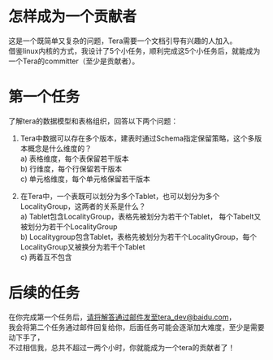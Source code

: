 # 怎样成为一个贡献者
这是一个既简单又复杂的问题，Tera需要一个文档引导有兴趣的人加入。  
借鉴linux内核的方式，我设计了5个小任务，顺利完成这5个小任务后，就能成为一个Tera的committer（至少是贡献者）。

# 第一个任务
了解tera的数据模型和表格组织，回答以下两个问题：  

1. Tera中数据可以存在多个版本，建表时通过Schema指定保留策略，这个多版本概念是什么维度的？  
a) 表格维度，每个表保留若干版本  
b) 行维度，每个行保留若干版本  
c) 单元格维度，每个单元格保留若干版本  

2. 在Tera中，一个表既可以划分为多个Tablet，也可以划分为多个LocalityGroup，这两者的关系是什么？  
a) Tablet包含LocalityGroup，表格先被划分为若干个Tablet， 每个Tabelt又被划分为若干个LocalityGroup  
b) Localitygroup包含Tablet，表格先被划分为若干个LocalityGroup，每个LocalityGroup又被换分为若干个Tablet  
c) 两着互不包含  

# 后续的任务
在你完成第一个任务后，请将解答通过邮件发至tera_dev@baidu.com，  
我会将第二个任务通过邮件回复给你，后面任务可能会逐渐加大难度，至少是需要动下手了，  
不过相信我，总共不超过一两个小时，你就能成为一个tera的贡献者了！
